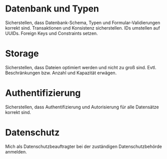 # Datenbank und Typen

Sicherstellen, dass Datenbank-Schema, Typen und Formular-Validierungen korrekt sind.
Transaktionen und Konsistenz sicherstellen.
IDs umstellen auf UUIDs.
Foreign Keys und Constraints setzen.

# Storage

Sicherstellen, dass Dateien optimiert werden und nicht zu groß sind.
Evtl. Beschränkungen bzw. Anzahl und Kapazität erwägen.

# Authentifizierung

Sicherstellen, dass Authentifizierung und Autorisierung für alle Datensätze korrekt sind.

# Datenschutz

Mich als Datenschutzbeauftragter bei der zuständigen Datenschutzbehörde anmelden.